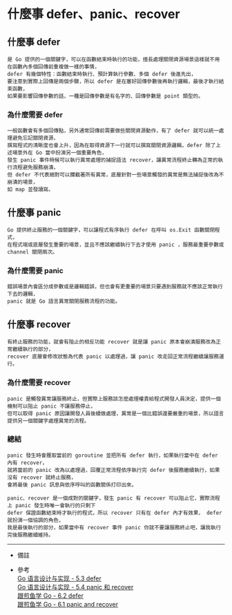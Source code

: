 # 什麼事 defer、panic、recover

## 什麼事 defer
    是 Go 提供的一個關鍵字，可以在函數結束時執行的功能，擅長處理關閉資源場景這樣就不用在函數內多個回傳前重複做一樣的事情，
    defer 有幾個特性：函數結束時執行、預計算執行參數、多個 defer 後進先出，
    要注意到實際上回傳是兩個步驟，所以 defer 是在塞好回傳參數後再執行邏輯，最後才執行結束函數，
    如果要影響回傳參數的話，一種是回傳參數是有名字的、回傳參數是 point 類型的。

### 為什麼需要 defer
    一般函數會有多個回傳點，另外通常回傳前需要做些關閉資源動作，有了 defer 就可以統一處理避免忘記關閉資源，
    撰寫程式的清晰度也會上升，因為在取得資源下一行就可以撰寫關閉資源邏輯，defer 除了上述場景外在 Go 當中扮演另一個重要角色，
    發生 panic 事件時候可以執行異常處理的捕捉語法 recover，讓異常流程終止轉為正常的執行流程避免服務崩潰，
    但 defer 不代表絕對可以攔截著所有異常，底層針對一些場景觸發的異常是無法捕捉後改為不崩潰的場景，
    如 map 並發讀寫。

## 什麼事 panic
    Go 提供終止服務的一個關鍵字，可以讓程式有序執行 defer 在呼叫 os.Exit 函數關閉程式，
    在程式端或底層發生重要的場景，並且不應該繼續執行下去才使用 panic ，服務最重要參數或 channel 關閉兩次。

### 為什麼需要 panic
    錯誤場景內會區分成參數或是邏輯錯誤，但也會有更重要的場景只要遇到服務就不應該正常執行下去的邏輯，
    panic 就是 Go 語言異常關閉服務流程的功能。

## 什麼事 recover
    有終止服務的功能，就會有阻止的相反功能 recover 就是讓 panic 原本會崩潰服務改為正常繼續執行的部分，
    recover 底層會修改狀態為代表 panic 以處理過，讓 panic 改走回正常流程繼續讓服務運行。

### 為什麼需要 recover
    panic 是觸發異常讓服務終止，但實際上服務該怎麼處理權責給程式開發人員決定，提供一個機制可以阻止 panic 不讓服務停止，
    但可以取得 panic 原因讓開發人員後續做處理，異常是一個比錯誤還要嚴重的場景，所以語言提供另一個關鍵字處理異常的流程。

### 總結
    panic 發生時會獲取當前的 goroutine 並把所有 defer 執行，如果執行當中在 defer 內有 recover，
    就將當前的 panic 改為以處理過，回覆正常流程依序執行完 defer 後服務繼續執行，如果沒有 recover 就終止服務，
    會將最後 panic 訊息與依序呼叫的函數關係打印出來。
    
    panic、recover 是一個成對的關鍵字，發生 panic 有 recover 可以阻止它，實際流程上 panic 發生時唯一會執行的只剩下
    defer 保證函數結束時才執行的程式，所以 recover 只有在 defer 內才有效果， defer 就扮演一個協調的角色，
    我是最後執行的部分，如果當中有 recover 事件 panic 你就不要讓服務終止吧，讓我執行完後服務繼續維持。

---
- 備註

- 參考
    <br/>
    [Go 语言设计与实现 - 5.3 defer](https://draveness.me/golang/docs/part2-foundation/ch05-keyword/golang-defer/)
    <br/>
    [Go 语言设计与实现 - 5.4 panic 和 recover](https://draveness.me/golang/docs/part2-foundation/ch05-keyword/golang-panic-recover/)
    <br/>
    [跟煎鱼学 Go - 6.2 defer](https://eddycjy.gitbook.io/golang/di-6-ke-chang-yong-guan-jian-zi/defer)
    <br/>
    [跟煎鱼学 Go - 6.1 panic and recover](https://eddycjy.gitbook.io/golang/di-6-ke-chang-yong-guan-jian-zi/panic-and-recover)
    